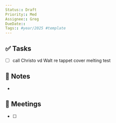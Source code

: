 ```yaml
---
Status:: Draft
Priority:: Med
Assignee:: Greg
DueDate:: 
Tags:: #year/2025 #template
---
```


## ✅ Tasks
- [ ] call Christo vd Walt re tappet cover melting test

## 📝 Notes
-

## 📅 Meetings
- [ ]